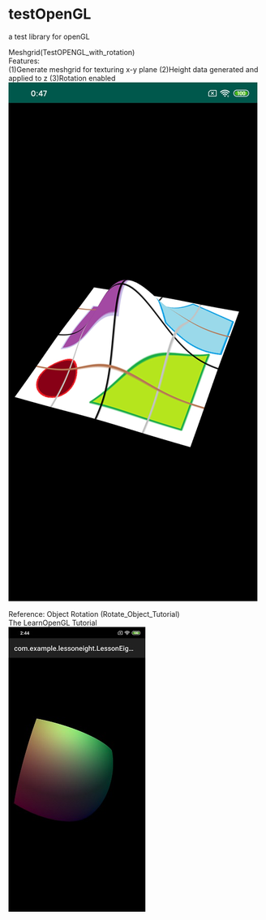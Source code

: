 # testOpenGL
a test library for openGL

Meshgrid(TestOPENGL_with_rotation)  
Features:  
(1)Generate meshgrid for texturing x-y plane
(2)Height data generated and applied to z
(3)Rotation enabled  
![(1)Meshgrid Twisted Rotated](https://github.com/scheninsp/testOpenGL/blob/master/TestOPENGL_with_rotation/meshgrid_math_height.jpg)

Reference:
Object Rotation (Rotate_Object_Tutorial)  
The LearnOpenGL Tutorial  
![(2)Rotate Object](https://github.com/scheninsp/testOpenGL/blob/master/Rotate_Object_Tutorial/rotate_object_tutorial.jpg)
